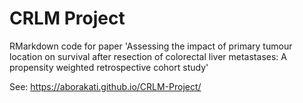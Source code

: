 # CRLM Project

RMarkdown code for paper 'Assessing the impact of primary tumour location on survival after resection of colorectal liver metastases: A propensity weighted retrospective cohort study'

See: https://aborakati.github.io/CRLM-Project/
